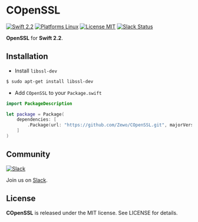 COpenSSL
========

[![Swift 2.2](https://img.shields.io/badge/Swift-2.2-orange.svg?style=flat)](https://developer.apple.com/swift/)
[![Platforms Linux](https://img.shields.io/badge/Platforms-Linux-lightgray.svg?style=flat)](https://developer.apple.com/swift/)
[![License MIT](https://img.shields.io/badge/License-MIT-blue.svg?style=flat)](https://tldrlegal.com/license/mit-license)
[![Slack Status](https://zewo-slackin.herokuapp.com/badge.svg)](https://zewo-slackin.herokuapp.com)

**OpenSSL** for **Swift 2.2**.

## Installation

- Install `libssl-dev`

```bash
$ sudo apt-get install libssl-dev
```

- Add `COpenSSL` to your `Package.swift`

```swift
import PackageDescription

let package = Package(
	dependencies: [
		.Package(url: "https://github.com/Zewo/COpenSSL.git", majorVersion: 0, minor: 1)
	]
)

```

## Community

[![Slack](http://s13.postimg.org/ybwy92ktf/Slack.png)](https://zewo-slackin.herokuapp.com)

Join us on [Slack](https://zewo-slackin.herokuapp.com).

License
-------

**COpenSSL** is released under the MIT license. See LICENSE for details.
